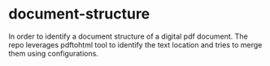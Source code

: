 # document-structure
In order to identify a document structure of a digital pdf document. The repo leverages pdftohtml tool to identify the text location and tries to merge them using configurations.
